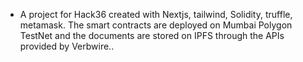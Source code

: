 * A project for Hack36 created with Nextjs, tailwind, Solidity, truffle, metamask. The smart contracts are deployed on Mumbai Polygon TestNet and the documents are stored on IPFS through the APIs provided by Verbwire..
